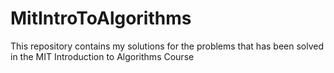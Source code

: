 # MitIntroToAlgorithms
This repository contains my solutions for the problems that has been solved in the MIT Introduction to Algorithms Course
